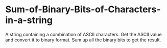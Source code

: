 # Sum-of-Binary-Bits-of-Characters-in-a-string
A string containing a combination of ASCII characters. Get the ASCII value and convert it to binary format. Sum up all the binary bits to get the result.
